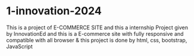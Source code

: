 # 1-innovation-2024
This is a project of E-COMMERCE SITE and this a internship Project given by InnovationEd and this is a E-commerce site with fully responsive and compatible with all browser &amp; this project is done by html, css, bootstrap, JavaScript
